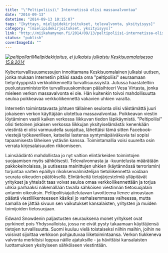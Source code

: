 ```yaml
---
title: "\"Peltipoliisi\" Internetissä olisi massavalvontaa"
date: "2014-09-13"
datetime: "2014-09-13 10:15:07"
tags: "[kyttays, mielipidekirjoitukset, televalvonta, yksityisyys]"
category: "[mielipidekirjoitukset, yksityisyys]"
link: "http://miikahamynen.fi/2014/09/13/peltipoliisi-internetissa-olisi-massavalvontaa/"
status: "publish"
coverImageId: ""
---
```


_[![peltipollari](http://miikahamynen.fi/wp-content/uploads/2014/09/peltipollari-400x129.jpg)](http://miikahamynen.fi/wp-content/uploads/2014/09/peltipollari.jpg)Mielipidekirjoitus, ei julkaistu [julkaistu Keskisuomalaisessa 15.9.2014](http://www.ksml.fi/mielipide/mielipidekirjoitukset/ei-peltipoliisia-nettiin/1895687)_

Kyberturvallisuusmessujen innoittamana Keskisuomalainen julkaisi uutisen, jonka mukaan Internetiin pitäisi saada oma "peltipoliisi" seuraamaan tietyntyyppistä verkkoliikennettä turvallisuussyistä. Jutussa haastateltiin puolustusministeriön turvallisuuskomitean pääsihteeri Vesa Virtasta, jonka mieleen verkon massavalvonta ei ole. Hän kuitenkin toivoi mahdollisuutta seuloa poikkeavaa verkkoliikennettä vakavien uhkien varalta.

Internetin toimintatavasta johtuen tällainen seulonta olisi väistämättä juuri jokaiseen verkon käyttäjään ulotettua massavalvontaa. Poikkeavan viestin löytäminen vaatii kaiken verkossa liikkuvan tiedon läpikäymistä. "Peltipoliisi" olisi tietoinen jokaisen verkossa liikkujan yksityiselämästä: kenenkään viestintä ei olisi varmuudella suojattua, lähettäisi tämä sitten Facebook-viestejä työkaverilleen, katselisi lastensa syntymäpäiväkuvia tai sopisi tapaamisesta läheisen ystävän kanssa. Toimintamallia voisi suurelta osin verrata kirjesalaisuuden rikkomiseen.

Lainsäädäntö mahdollistaa jo nyt valtion elintärkeiden toimintojen suojaamisen myös sähköisesti. Televalvonnasta ja -kuuntelusta määrätään pakkokeinolaissa, ja uutisessa mainittujen uhkien (käytännössä terrorismin) torjuntaa varten epäillyn rikoksenvalmistelijan tietoliikennettä voidaan seurata oikeuden päätöksellä. Elintärkeitä tietojärjestelmiä ylläpitävät yritykset ja yhteisöt taas voivat seuloa omaa verkkoliikennettään ja torjua uhkia parhaaksi näkemällään tavalla sähköisen viestinnän tietosuojalain antamin oikeuksin. Peltipoliisiajattelutavan tavoitteena lienee ainoastaan päästä viestiliikenteeseen käsiksi jo varhaisemmassa vaiheessa, mutta samalla se jättää sivuun sen vaikutukset kansalaisten, yritysten ja muiden toimijoiden tietosuojaan.

Edward Snowdenin paljastusten seurauksena monet yritykset ovat pyrkineet pois Yhdysvalloista, jossa ne eivät pysty takaamaan käyttäjiensä tietojen turvallisuutta. Suomi kuuluu vielä toistaiseksi niihin maihin, joihin ne voisivat sijoittaa verkkoon pohjautuvaa liiketoimintaansa. Verkon tiukkeneva valvonta merkitsisi loppua näille ajatuksille - ja hävittäisi kansalaisten luottamuksen yksityiseen sähköiseen viestintään.
